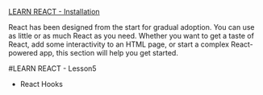 [LEARN REACT - Installation](https://legacy.reactjs.org/docs/create-a-new-react-app.html)

React has been designed from the start for gradual adoption. You can use as little or as much React as you need. Whether you want to get a taste of React, add some interactivity to an HTML page, or start a complex React-powered app, this section will help you get started.

#LEARN REACT - Lesson5

* React Hooks